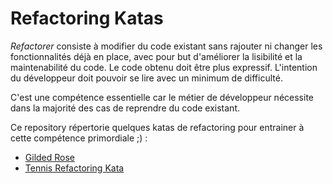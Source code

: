 # Refactoring Katas

*Refactorer* consiste à modifier du code existant sans rajouter ni changer les fonctionnalités déjà en place, avec pour but d'améliorer la lisibilité et la maintenabilité du code. Le code obtenu doit être plus expressif. L'intention du développeur doit pouvoir se lire avec un minimum de difficulté.

C'est une compétence essentielle car le métier de développeur nécessite dans la majorité des cas de reprendre du code existant.

Ce repository répertorie quelques katas de refactoring pour entrainer à cette compétence primordiale ;) :
- [Gilded Rose](https://kata-log.rocks/gilded-rose-kata)
- [Tennis Refactoring Kata](https://github.com/emilybache/Tennis-Refactoring-Kata)

